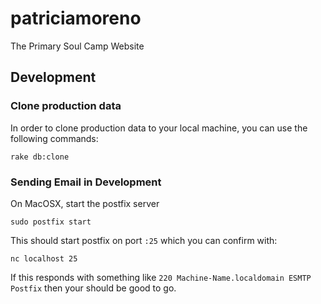 # patriciamoreno
The Primary Soul Camp Website

## Development

### Clone production data
In order to clone production data to your local machine, you can use the following commands:

```shell
rake db:clone
```

### Sending Email in Development

On MacOSX, start the postfix server

```shell
sudo postfix start
```

This should start postfix on port `:25` which you can confirm with:

```shell
nc localhost 25
```

If this responds with something like `220 Machine-Name.localdomain ESMTP Postfix` then your should be good to go.
